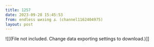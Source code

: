 ```yaml
---
title: 1257
date: 2023-09-28 15:45:53
from: endless шизing ⍼ (channel1162404975)
layout: post
---
```


![[(File not included. Change data exporting settings to download.)]]


